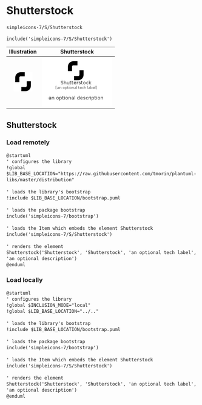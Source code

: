 # Shutterstock


```text
simpleicons-7/S/Shutterstock
```

```text
include('simpleicons-7/S/Shutterstock')
```



| Illustration | Shutterstock |
| :---: | :---: |
| ![illustration for Illustration](../../simpleicons-7/S/Shutterstock.png) | ![illustration for Shutterstock](../../simpleicons-7/S/Shutterstock.Local.png) |




## Shutterstock

### Load remotely
```plantuml
@startuml
' configures the library
!global $LIB_BASE_LOCATION="https://raw.githubusercontent.com/tmorin/plantuml-libs/master/distribution"

' loads the library's bootstrap
!include $LIB_BASE_LOCATION/bootstrap.puml

' loads the package bootstrap
include('simpleicons-7/bootstrap')

' loads the Item which embeds the element Shutterstock
include('simpleicons-7/S/Shutterstock')

' renders the element
Shutterstock('Shutterstock', 'Shutterstock', 'an optional tech label', 'an optional description')
@enduml
```

### Load locally
```plantuml
@startuml
' configures the library
!global $INCLUSION_MODE="local"
!global $LIB_BASE_LOCATION="../.."

' loads the library's bootstrap
!include $LIB_BASE_LOCATION/bootstrap.puml

' loads the package bootstrap
include('simpleicons-7/bootstrap')

' loads the Item which embeds the element Shutterstock
include('simpleicons-7/S/Shutterstock')

' renders the element
Shutterstock('Shutterstock', 'Shutterstock', 'an optional tech label', 'an optional description')
@enduml
```

